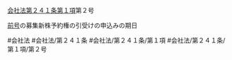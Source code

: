 [会社法第２４１条第１項](会社法＿＿＿＿第２４１条第１項)第２号

[前号](会社法＿＿＿＿第２４１条第１項第１号)の募集新株予約権の引受けの申込みの期日


#会社法
#会社法/第２４１条
#会社法/第２４１条/第１項
#会社法/第２４１条/第１項/第２号
